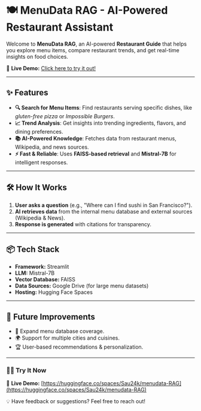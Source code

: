 # 🍽️ MenuData RAG - AI-Powered Restaurant Assistant

Welcome to **MenuData RAG**, an AI-powered **Restaurant Guide** that helps you explore menu items, compare restaurant trends, and get real-time insights on food choices. 

🚀 **Live Demo:** [Click here to try it out!](https://huggingface.co/spaces/Sau24k/menudata-RAG)

---

## ✨ Features
- **🔍 Search for Menu Items**: Find restaurants serving specific dishes, like *gluten-free pizza* or *Impossible Burgers*.
- **📈 Trend Analysis**: Get insights into trending ingredients, flavors, and dining preferences.
- **📚 AI-Powered Knowledge**: Fetches data from restaurant menus, Wikipedia, and news sources.
- **⚡ Fast & Reliable**: Uses **FAISS-based retrieval** and **Mistral-7B** for intelligent responses.

---

## 🛠️ How It Works
1. **User asks a question** (e.g., "Where can I find sushi in San Francisco?").
2. **AI retrieves data** from the internal menu database and external sources (Wikipedia & News).
3. **Response is generated** with citations for transparency.

---

## 📦 Tech Stack
- **Framework:** Streamlit
- **LLM:** Mistral-7B
- **Vector Database:** FAISS
- **Data Sources:** Google Drive (for large menu datasets)
- **Hosting:** Hugging Face Spaces

---

## 🎯 Future Improvements
- 🍴 Expand menu database coverage.
- 🌍 Support for multiple cities and cuisines.
- 🏆 User-based recommendations & personalization.

---

### 👨‍💻 Try It Now
📌 **Live Demo:** [https://huggingface.co/spaces/Sau24k/menudata-RAG](https://huggingface.co/spaces/Sau24k/menudata-RAG)

💡 Have feedback or suggestions? Feel free to reach out!
